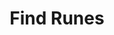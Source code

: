 ---
title: Find Runes
layout: job
faction: dwarf
props: none
reward: 10 leaves
post: There are four old dwarven runes that have gone missing from a family forge in the local area. We will pay for the return of the family heirlooms
summary:
---